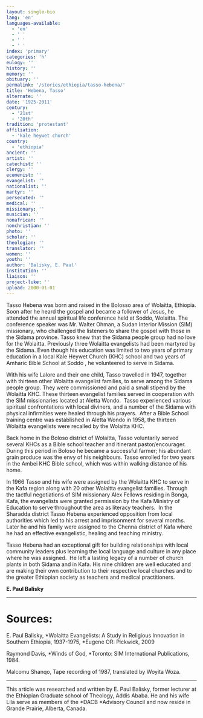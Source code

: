 ```yaml
---
layout: single-bio
lang: 'en'
languages-available:
  - 'en'
  - ' '
  - ' '
  - ' '
index: 'primary'
categories: 'h'
eulogy: ''
history: ''
memory: ''
obituary: ''
permalink: '/stories/ethiopia/tasso-hebena/'
title: 'Hebena, Tasso'
alternate: ''
date: '1925-2011'
century:
  - '21st'
  - '20th'
tradition: 'protestant'
affiliation:
  - 'kale heywet church'
country:
  - 'ethiopia'
ancient: ''
artist: ''
catechist: ''
clergy: ''
ecumenist: ''
evangelist: ''
nationalist: ''
martyr: ''
persecuted: ''
medical: ''
missionary: ''
musician: ''
nonafrican: ''
nonchristian: ''
photo: ''
scholar: ''
theologian: ''
translator: ''
women: ''
youth: ''
author: 'Balisky, E. Paul'
institution: ''
liaison: ''
project-luke: ''
upload: 2000-01-01
---
```



Tasso  Hebena was born and raised in the Bolosso area of Wolaitta, Ethiopia. Soon  after he heard the gospel and became a follower of Jesus, he attended the  annual spiritual life conference held at Soddo, Wolaitta. The conference  speaker was Mr. Walter Ohman, a Sudan Interior Mission (SIM) missionary, who challenged the listeners to  share the gospel with those in the Sidama province. Tasso knew that the Sidama  people group had no love for the Wolaitta. Previously three Wolaitta  evangelists had been martyred by the Sidama. Even though his education was  limited to two years of primary education in a local Kale Heywet Church (KHC)  school and two years of Amharic Bible School at Soddo , he volunteered to serve  in Sidama.

With  his wife Lalore and their one child, Tasso travelled in 1947, together with thirteen  other Wolaitta evangelist families, to serve among the Sidama people group. They  were commissioned and paid a small stipend by the Wolaitta KHC. These thirteen evangelist  families served in cooperation with the SIM missionaries located at Aletta  Wondo. &nbsp;Tasso experienced various spiritual  confrontations with local diviners, and a number of the Sidama with physical  infirmities were healed through his prayers. &nbsp;After a Bible School training centre was  established in Aletta Wondo in 1958, the thirteen Wolaitta evangelists were  recalled by the Wolaitta KHC. &nbsp;

Back  home in the Boloso district of Wolaitta, Tasso voluntarily served several KHCs  as a Bible school teacher and itinerant pastor/encourager. During this period  in Boloso he became a successful farmer; his abundant grain produce was the  envy of his neighbours. Tasso enrolled for two years in the Ambei KHC Bible  school, which was within walking distance of his home.

In  1966 Tasso and his wife were assigned by the Wolaitta KHC to serve in the Kafa  region along with 20 other Wolaitta evangelist families. Through the tactful negotiations  of SIM missionary Alex Fellows residing in Bonga, Kafa, the evangelists were  granted permission by the Kafa Ministry of Education to serve throughout the  area as literacy teachers. &nbsp;In the  Sharadda district Tasso Hebena experienced opposition from local authorities  which led to his arrest and imprisonment for several months. Later he and his  family were assigned to the Chenna district of Kafa where he had an effective evangelistic,  healing and teaching ministry.

Tasso  Hebena had an exceptional gift for building relationships with local community  leaders plus learning the local language and culture in any place where he was  assigned. &nbsp;He left a lasting legacy of a  number of church plants in both Sidama and in Kafa. His nine children are well  educated and are making their own contribution to their respective local  churches and to the greater Ethiopian society as teachers and medical  practitioners.

**E.  Paul Balisky**

---

# Sources:

E.  Paul Balisky, *Wolaitta Evangelists: A  Study in Religious Innovation in Southern Ethiopia, 1937-1975, *Eugene OR:  Pickwick, 2009

Raymond  Davis, *Winds of God, *Toronto: SIM  International Publications, 1984.

Malcomu  Shanqo, Tape recording of 1987, translated by Woyita Woza.

---

This  article was researched and written by E. Paul Balisky, former lecturer at the  Ethiopian Graduate school of Theology, Addis Ababa. He and his wife Lila serve  as members of the *DACB *Advisory  Council and now reside in Grande Prairie, Alberta, Canada.